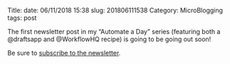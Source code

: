Title: 
date: 06/11/2018 15:38
slug: 201806111538
Category: MicroBlogging
tags: post

The first newsletter post in my “Automate a Day” series (featuring both a @draftsapp and @WorkflowHQ recipe) is going to be going out soon! 

Be sure to [subscribe to the newsletter](https://tinyletter.com/kjaymiller).